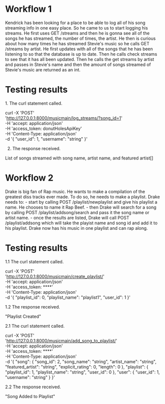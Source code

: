 # Workflow 1

Kendrick has been looking for a place to be able to log all of his song streaming info in one easy place. So he came to us to start logging his streams.
He first uses GET /streams and then he is gonna see all of the songs he has streamed, the number of times, the artist.
He then is curious about how many times he has streamed Stevie's music so he calls GET /streams by artist. He first updates with all of the songs
that he has been listening to so that the database is up to date. Then he calls check streams to see that it has all been updated. Then he calls the get streams by artist and passes in Stevie's name and then the amount of songs streamed of Stevie's music are returned as an int.

# Testing results

<Repeated for each step of the workflow>
1.  The curl statement called.

curl -X 'POST' \
 'http://127.0.0.1:8000/musicmain/log_streams/?song_id=1' \
 -H 'accept: application/json' \
 -H 'access_token: donutHolesApiKey' \
 -H 'Content-Type: application/json' \
 -d '{
"user_id": 1,
"username": "string"
}'

2. The response received.

List of songs streamed with song name, artist name, and featured artist[]



# Workflow 2
Drake is big fan of Rap music. He wants to make a compilation of the greatest diss tracks ever made. To do so, he needs to make a playlist. Drake needs to:
    - start by calling POST /playlist/newplaylist and give his playlist a name. He chooses to name it Rap Beef.
    - then Drake will search for a song by calling POST /playlist/addsong/search and pass it the song name or artist name.
    - once the results are listed, Drake will call POST /playlist/addsong which will take the playist name and song id and   add it to his playlist. Drake now has his music in one playlist and can rap along.

# Testing results
<Repeated for each step of the workflow>
1.1  The curl statement called.

 curl -X 'POST' \
  'http://127.0.0.1:8000/musicmain/create_playlist/' \
  -H 'accept: application/json' \
  -H 'access_token: ****' \
  -H 'Content-Type: application/json' \
  -d '{
  "playlist_id": 0,
  "playlist_name": "playlist1",
  "user_id": 1
}'

1.2 The response received.

"Playlist Created"


2.1  The curl statement called.

 curl -X 'POST' \
  'http://127.0.0.1:8000/musicmain/add_song_to_playlist/' \
  -H 'accept: application/json' \
  -H 'access_token: ****' \
  -H 'Content-Type: application/json' \
  -d '{
  "song": {
    "song_id": 2,
    "song_name": "string",
    "artist_name": "string",
    "featured_artist": "string",
    "explicit_rating": 0,
    "length": 0
  },
  "playlist": {
    "playlist_id": 1,
    "playlist_name": "string",
    "user_id": 0
  },
  "user": {
    "user_id": 1,
    "username": "string"
  }
}'



2.2 The response received.

"Song Added to Playlist"

